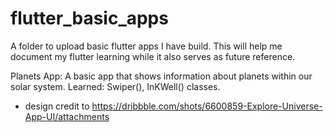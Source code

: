 # flutter_basic_apps
A folder to upload basic flutter apps I have build. This will help me document my flutter learning while it also serves as future reference.

Planets App: A basic app that shows information about planets within our solar system. Learned: Swiper(), InKWell() classes.
- design credit to https://dribbble.com/shots/6600859-Explore-Universe-App-UI/attachments 

